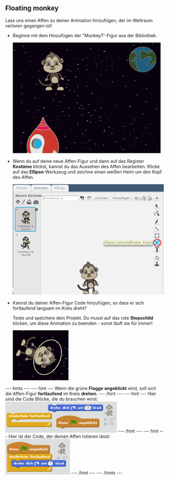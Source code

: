 ## Floating monkey

Lass uns einen Affen zu deiner Animation hinzufügen, der im Weltraum verloren gegangen ist!

+ Beginne mit dem Hinzufügen der "Monkey1"-Figur aus der Bibliothek.
    
    ![Hinzufügen einer Affen-Figur](images/space-monkey-sprite.png)

+ Wenn du auf deine neue Affen-Figur und dann auf das Register **Kostüme** klickst, kannst du das Aussehen des Affen bearbeiten. Klicke auf das **Ellipse**-Werkzeug und zeichne einen weißen Helm um den Kopf des Affen.
    
    ![Monkey space helmet](images/space-monkey-edit.png)

+ Kannst du deiner Affen-Figur Code hinzufügen, so dass er sich fortlaufend langsam im Kreis dreht?
    
    Teste und speichere dein Projekt. Du musst auf das rote **Stopschild** klicken, um diese Animation zu beenden - sonst läuft sie für immer!
    
    ![Blöcke für einen rotierenden Affen](images/space-spin-test.png)

\--- hints \--- \--- hint \--- Wenn die grüne **Flagge angeklickt** wird, soll sich die Affen-Figur **fortlaufend** im Kreis **drehen**. \--- /hint \--- \--- hint \--- Hier sind die Code Blöcke, die du brauchen wirst: ![Blocks for a spinning monkey](images/space-spin-blocks.png) \--- /hint \--- \--- hint \--- Hier ist der Code, der deinen Affen rotieren lässt: ![Code for a spinning monkey](images/space-spin-code.png) \--- /hint \--- \--- /hints \---